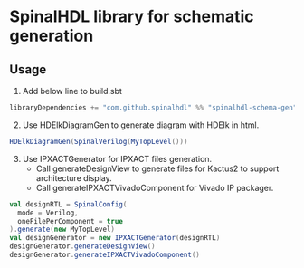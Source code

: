 # SpinalHDL library for schematic generation

## Usage
1. Add below line to build.sbt
``` Scala
libraryDependencies += "com.github.spinalhdl" %% "spinalhdl-schema-gen" % "0.0.4"
```
2. Use HDElkDiagramGen to generate diagram with HDElk in html.
``` Scala
HDElkDiagramGen(SpinalVerilog(MyTopLevel()))
```
3. Use IPXACTGenerator for IPXACT files generation.
   - Call generateDesignView to generate files for Kactus2 to support architecture display.
   - Call generateIPXACTVivadoComponent for Vivado IP packager.
``` Scala
val designRTL = SpinalConfig(
  mode = Verilog,
  oneFilePerComponent = true
).generate(new MyTopLevel)
val designGenerator = new IPXACTGenerator(designRTL)
designGenerator.generateDesignView()
designGenerator.generateIPXACTVivadoComponent()
```
